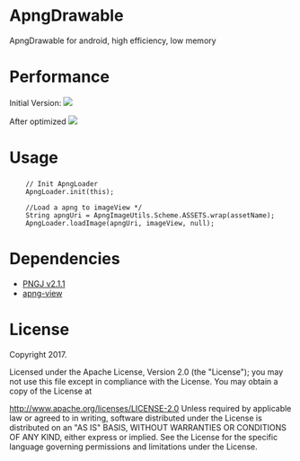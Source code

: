 # ApngDrawable
ApngDrawable for android, high efficiency, low memory

# Performance
Initial Version:
![](https://github.com/kris520/ApngDrawable/blob/master/before.jpeg)

After optimized
![](https://github.com/kris520/ApngDrawable/blob/master/now.jpeg)


# Usage
###
		// Init ApngLoader
		ApngLoader.init(this);

		//Load a apng to imageView */
		String apngUri = ApngImageUtils.Scheme.ASSETS.wrap(assetName);
		ApngLoader.loadImage(apngUri, imageView, null);


# Dependencies
* [PNGJ v2.1.1](https://github.com/leonbloy/pngj/)
* [apng-view](https://github.com/sahasbhop/apng-view)


# License
Copyright 2017.

Licensed under the Apache License, Version 2.0 (the "License"); you may not use this file except in compliance with the License. You may obtain a copy of the License at

http://www.apache.org/licenses/LICENSE-2.0
Unless required by applicable law or agreed to in writing, software distributed under the License is distributed on an "AS IS" BASIS, WITHOUT WARRANTIES OR CONDITIONS OF ANY KIND, either express or implied. See the License for the specific language governing permissions and limitations under the License.
